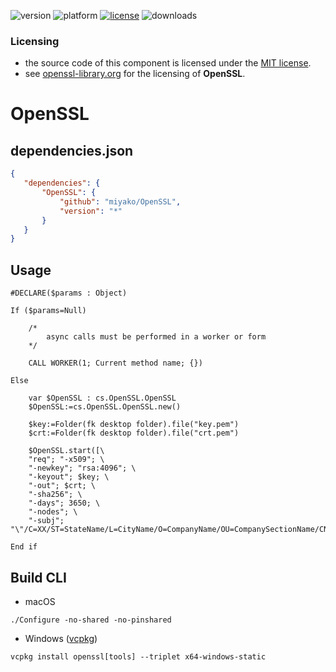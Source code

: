 ![version](https://img.shields.io/badge/version-20%2B-E23089)
![platform](https://img.shields.io/static/v1?label=platform&message=mac-intel%20|%20mac-arm%20|%20win-64&color=blue)
[![license](https://img.shields.io/github/license/miyako/OpenSSL)](LICENSE)
![downloads](https://img.shields.io/github/downloads/miyako/OpenSSL/total)

### Licensing

* the source code of this component is licensed under the [MIT license](https://github.com/miyako/curl/blob/master/LICENSE).
* see [openssl-library.org](https://openssl-library.org/source/license/index.html) for the licensing of **OpenSSL**.

# OpenSSL

## dependencies.json

 ```json
{
	"dependencies": {
		"OpenSSL": {
			"github": "miyako/OpenSSL",
			"version": "*"
		}
	}
}
```

## Usage

```4d
#DECLARE($params : Object)

If ($params=Null)
	
	/*
		async calls must be performed in a worker or form
	*/
	
	CALL WORKER(1; Current method name; {})
	
Else 
	
	var $OpenSSL : cs.OpenSSL.OpenSSL
	$OpenSSL:=cs.OpenSSL.OpenSSL.new()
	
	$key:=Folder(fk desktop folder).file("key.pem")
	$crt:=Folder(fk desktop folder).file("crt.pem")
	
	$OpenSSL.start([\
	"req"; "-x509"; \
	"-newkey"; "rsa:4096"; \
	"-keyout"; $key; \
	"-out"; $crt; \
	"-sha256"; \
	"-days"; 3650; \
	"-nodes"; \
	"-subj"; "\"/C=XX/ST=StateName/L=CityName/O=CompanyName/OU=CompanySectionName/CN=CommonNameOrHostname\""])
	
End if 
```

## Build CLI

* macOS

```
./Configure -no-shared -no-pinshared
```

* Windows ([vcpkg](https://vcpkg.io/en/package/openssl.html))

```
vcpkg install openssl[tools] --triplet x64-windows-static
```
